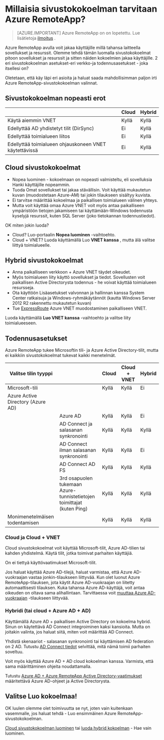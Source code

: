<properties 
    pageTitle="Millaisia sivustokokoelman tarvitaan Azure RemoteApp? | Microsoft Azure" 
    description="Tiedostotyypit, jotka olivat käytettävissä Azure RemoteApp tietoja." 
    services="remoteapp" 
    documentationCenter="" 
    authors="lizap" 
    manager="mbaldwin" />

<tags 
    ms.service="remoteapp" 
    ms.workload="compute" 
    ms.tgt_pltfrm="na" 
    ms.devlang="na" 
    ms.topic="article" 
    ms.date="08/15/2016" 
    ms.author="elizapo" />



# <a name="what-kind-of-collection-do-you-need-for-azure-remoteapp"></a>Millaisia sivustokokoelman tarvitaan Azure RemoteApp?

> [AZURE.IMPORTANT]
> Azure RemoteApp on on lopetettu. Lue lisätietoja [ilmoitus](https://go.microsoft.com/fwlink/?linkid=821148) .

Azure RemoteApp avulla voit jakaa käyttäjille millä tahansa laitteella sovellukset ja resurssit. Olemme tehdä tämän luomalla sivustokokoelmat pitoon sovellukset ja resurssit ja sitten näiden kokoelmien jakaa käyttäjille. 2 eri sivustokokoelman asetukset-eri verkko-ja todennusasetukset - joka itsellesi on?

Oletetaan, että käy läpi eri asioita ja haluat saada mahdollisimman paljon irti Azure RemoteApp-sivustokokoelman valinnat. 


## <a name="quick-differences-between-the-collection-types"></a>Sivustokokoelman nopeasti erot

|           | Cloud | Hybrid |
|-----------|-------|--------|
|Käytä aiemmin VNET| Kyllä| Kyllä|
|Edellyttää AD yhdistetyt tilit (DirSync)| Ei| Kyllä|
|Edellyttää toimialueen liitos| Ei| Kyllä|
|Edellyttää toimialueen ohjauskoneen VNET käytettävissä| Ei| Kyllä|

## <a name="cloud-collections"></a>Cloud sivustokokoelmat
- Nopea luominen - kokoelmaan on nopeasti valmisteltu, eli sovelluksia Hanki käyttäjille nopeammin.
- Tuoda Omat sovellukset tai jakaa stävällisin. Voit käyttää mukautetun kuvan (muodostetaan Azure-AM) tai jokin tilaukseen sisältyy kuvista.
- Ei tarvitse määrittää kokoelmaa ja paikallisen toimialueen välinen yhteys.
- Mutta voit käyttää omaa Azure VNET voit myös antaa paikalliseen ympäristöön tietojen jakamiseen tai käyttämään-Windows todennusta kyselyjä resurssit, kuten SQL Server (joko tietokannan todennustiedot).


OK miten jokin luoda?

- Cloud? Luo-portaalin **Nopea luominen** -vaihtoehto.
- Cloud + VNET? Luoda käyttämällä Luo **VNET kanssa** , mutta älä valitse liittyä toimialueelle.

## <a name="hybrid-collections"></a>Hybrid sivustokokoelmat
- Anna paikalliseen verkkoon + Azure VNET täydet oikeudet.
- Myös toimialueen liity käyttö sovellukset ja tiedot. Sovellusten voit paikallisen Active Directorysta todennus - he voivat käyttää toimialueen resursseja.
- Ota käyttöön Lisäasetukset valvonnan ja hallinnan kanssa System Center ratkaisuja ja Windows-ryhmäkäytännöt (kautta Windows Server 2012 R2 rakennettu mukautetun kuvan)
- Tue [ExpressRoute](https://azure.microsoft.com/services/expressroute/) Azure VNET muodostaminen paikalliseen VNET.

Luoda käyttämällä **Luo VNET kanssa** -vaihtoehto ja valitse liity toimialueeseen.

## <a name="authentication-options"></a>Todennusasetukset
Azure RemoteApp tukee Microsoftin tili- ja Azure Active Directory-tilit, mutta ei kaikkiin sivustokokoelmat tukevat kaikki menetelmät. 

| Valitse tilin tyyppi                      |                                                             | Cloud | Cloud + VNET | Hybrid |
|-----------------------------------|-------------------------------------------------------------|-------|--------------|--------|
| Microsoft-tili                 |                                                             | Kyllä   | Kyllä          | Ei     |
| Azure Active Directory (Azure AD) |                                                             |       |              |        |
|                                   | Azure AD                                               | Kyllä   | Kyllä          | Ei     |
|                                   | AD Connect ja salasanan synkronointi                               | Kyllä   | Kyllä          | Kyllä    |
|                                   | AD Connect ilman salasanan synkronointi                            | Kyllä   | Kyllä          | Ei     |
|                                   | AD Connect AD FS                                       | Kyllä   | Kyllä          | Kyllä    |
|                                   | 3rd osapuolen tukemaan Azure-tunnistetietojen toimittajat (kuten Ping) | Kyllä   | Kyllä          | Kyllä    |
| Monimenetelmäisen todentamisen       |                                                             | Kyllä   | Kyllä          | Kyllä    |



### <a name="cloud-and-cloud--vnet"></a>Cloud ja Cloud + VNET 
Cloud sivustokokoelmat voit käyttää Microsoft-tilit, Azure AD-tilien tai kahden yhdistelmä. Käytä tilit, jotka toimivat parhaiten käyttäjiä.

On ei tiettyä käyttövaatimukset Microsoft-tilit. 

Jos haluat käyttää Azure AD-tilejä, haluat varmistaa, että Azure AD-vuokraajan vastaa jonkin-tilaukseen liittyvää. Kun olet luonut Azure RemoteApp-tilauksen, jota käytit Azure AD-vuokraajan on liitetty automaattisesti tilauksen. Kuka tahansa Azure AD-käyttäjä, voit antaa oikeuden on oltava sama alihallintaan. Tarvittaessa voit [muuttaa Azure AD-vuokraajan](remoteapp-changetenant.md) -tilaukseen liittyvää.
 
### <a name="hybrid-or-cloud--azure-ad--ad"></a>Hybridi (tai cloud + Azure AD + AD)

Käyttämällä Azure AD + paikallisen Active Directory on kokoelma hybrid. Sinun on käytettävä AD Connect integroiminen kaksi kansioita. Mutta on joitakin valinta, jos haluat siitä, miten voit määrittää AD Connect. 

Yhdistä skenaariot - salasanan synkronointi tai käyttämisen AD federation on 2 AD. Tutustu [AD Connect tiedot](../active-directory/active-directory-aadconnect.md) selvittää, mitä nämä toimii parhaiten soveltuu.

Voit myös käyttää Azure AD + AD cloud kokoelman kanssa. Varmista, että sama määrittäminen ohjeita noudattamalla.

Tutustu [Azure AD + Azure RemoteApp Active Directory-vaatimukset](remoteapp-ad.md) määritettävä Azure AD-ohjeet ja Active Directorysta.

## <a name="go-create-your-collection"></a>Valitse Luo kokoelmaa!
OK luulen olemme olet toimivuutta se nyt, joten vain kuitenkaan vasemmalle, jos haluat tehdä - Luo ensimmäinen Azure RemoteApp-sivustokokoelman.

[Cloud sivustokokoelman luominen](remoteapp-create-cloud-deployment.md) tai [luoda hybrid kokoelman](remoteapp-create-hybrid-deployment.md) - Hae vain luominen.

